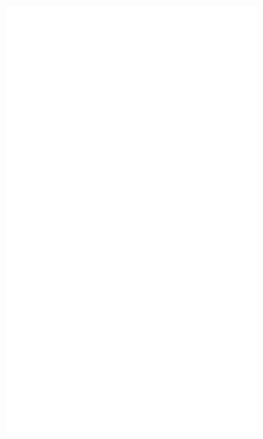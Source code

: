 ![Metrics](https://raw.githubusercontent.com/danieleguglietti/danieleguglietti/main/github-metrics.svg)
